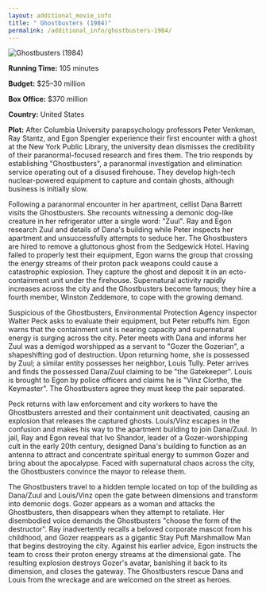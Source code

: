 ```yaml
---
layout: additional_movie_info
title: " Ghostbusters (1984)"
permalink: /additional_info/ghostbusters-1984/
---
```


![ Ghostbusters (1984)](https://upload.wikimedia.org/wikipedia/en/thumb/2/2f/Ghostbusters_%281984%29_theatrical_poster.png/220px-Ghostbusters_%281984%29_theatrical_poster.png)

**Running Time:** 105 minutes

**Budget:** $25–30 million

**Box Office:** $370 million

**Country:** United States

**Plot:** After Columbia University parapsychology professors Peter Venkman, Ray Stantz, and Egon Spengler experience their first encounter with a ghost at the New York Public Library, the university dean dismisses the credibility of their paranormal-focused research and fires them. The trio responds by establishing "Ghostbusters", a paranormal investigation and elimination service operating out of a disused firehouse. They develop high-tech nuclear-powered equipment to capture and contain ghosts, although business is initially slow.

Following a paranormal encounter in her apartment, cellist Dana Barrett visits the Ghostbusters. She recounts witnessing a demonic dog-like creature in her refrigerator utter a single word: "Zuul". Ray and Egon research Zuul and details of Dana's building while Peter inspects her apartment and unsuccessfully attempts to seduce her. The Ghostbusters are hired to remove a gluttonous ghost from the Sedgewick Hotel. Having failed to properly test their equipment, Egon warns the group that crossing the energy streams of their proton pack weapons could cause a catastrophic explosion. They capture the ghost and deposit it in an ecto-containment unit under the firehouse. Supernatural activity rapidly increases across the city and the Ghostbusters become famous; they hire a fourth member, Winston Zeddemore, to cope with the growing demand.

Suspicious of the Ghostbusters, Environmental Protection Agency inspector Walter Peck asks to evaluate their equipment, but Peter rebuffs him. Egon warns that the containment unit is nearing capacity and supernatural energy is surging across the city. Peter meets with Dana and informs her Zuul was a demigod worshipped as a servant to "Gozer the Gozerian", a shapeshifting god of destruction. Upon returning home, she is possessed by Zuul; a similar entity possesses her neighbor, Louis Tully. Peter arrives and finds the possessed Dana/Zuul claiming to be "the Gatekeeper". Louis is brought to Egon by police officers and claims he is "Vinz Clortho, the Keymaster". The Ghostbusters agree they must keep the pair separated.

Peck returns with law enforcement and city workers to have the Ghostbusters arrested and their containment unit deactivated, causing an explosion that releases the captured ghosts. Louis/Vinz escapes in the confusion and makes his way to the apartment building to join Dana/Zuul. In jail, Ray and Egon reveal that Ivo Shandor, leader of a Gozer-worshipping cult in the early 20th century, designed Dana's building to function as an antenna to attract and concentrate spiritual energy to summon Gozer and bring about the apocalypse. Faced with supernatural chaos across the city, the Ghostbusters convince the mayor to release them.

The Ghostbusters travel to a hidden temple located on top of the building as Dana/Zuul and Louis/Vinz open the gate between dimensions and transform into demonic dogs. Gozer appears as a woman and attacks the Ghostbusters, then disappears when they attempt to retaliate. Her disembodied voice demands the Ghostbusters "choose the form of the destructor". Ray inadvertently recalls a beloved corporate mascot from his childhood, and Gozer reappears as a gigantic Stay Puft Marshmallow Man that begins destroying the city. Against his earlier advice, Egon instructs the team to cross their proton energy streams at the dimensional gate. The resulting explosion destroys Gozer's avatar, banishing it back to its dimension, and closes the gateway. The Ghostbusters rescue Dana and Louis from the wreckage and are welcomed on the street as heroes.